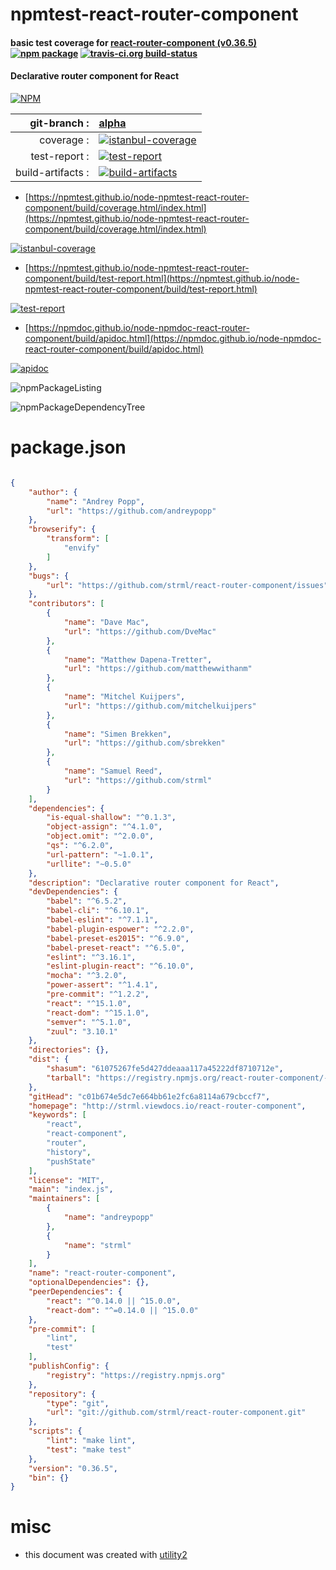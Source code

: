 # npmtest-react-router-component

#### basic test coverage for  [react-router-component (v0.36.5)](http://strml.viewdocs.io/react-router-component)  [![npm package](https://img.shields.io/npm/v/npmtest-react-router-component.svg?style=flat-square)](https://www.npmjs.org/package/npmtest-react-router-component) [![travis-ci.org build-status](https://api.travis-ci.org/npmtest/node-npmtest-react-router-component.svg)](https://travis-ci.org/npmtest/node-npmtest-react-router-component)

#### Declarative router component for React

[![NPM](https://nodei.co/npm/react-router-component.png?downloads=true&downloadRank=true&stars=true)](https://www.npmjs.com/package/react-router-component)

| git-branch : | [alpha](https://github.com/npmtest/node-npmtest-react-router-component/tree/alpha)|
|--:|:--|
| coverage : | [![istanbul-coverage](https://npmtest.github.io/node-npmtest-react-router-component/build/coverage.badge.svg)](https://npmtest.github.io/node-npmtest-react-router-component/build/coverage.html/index.html)|
| test-report : | [![test-report](https://npmtest.github.io/node-npmtest-react-router-component/build/test-report.badge.svg)](https://npmtest.github.io/node-npmtest-react-router-component/build/test-report.html)|
| build-artifacts : | [![build-artifacts](https://npmtest.github.io/node-npmtest-react-router-component/glyphicons_144_folder_open.png)](https://github.com/npmtest/node-npmtest-react-router-component/tree/gh-pages/build)|

- [https://npmtest.github.io/node-npmtest-react-router-component/build/coverage.html/index.html](https://npmtest.github.io/node-npmtest-react-router-component/build/coverage.html/index.html)

[![istanbul-coverage](https://npmtest.github.io/node-npmtest-react-router-component/build/screenCapture.buildCi.browser.%252Ftmp%252Fbuild%252Fcoverage.lib.html.png)](https://npmtest.github.io/node-npmtest-react-router-component/build/coverage.html/index.html)

- [https://npmtest.github.io/node-npmtest-react-router-component/build/test-report.html](https://npmtest.github.io/node-npmtest-react-router-component/build/test-report.html)

[![test-report](https://npmtest.github.io/node-npmtest-react-router-component/build/screenCapture.buildCi.browser.%252Ftmp%252Fbuild%252Ftest-report.html.png)](https://npmtest.github.io/node-npmtest-react-router-component/build/test-report.html)

- [https://npmdoc.github.io/node-npmdoc-react-router-component/build/apidoc.html](https://npmdoc.github.io/node-npmdoc-react-router-component/build/apidoc.html)

[![apidoc](https://npmdoc.github.io/node-npmdoc-react-router-component/build/screenCapture.buildCi.browser.%252Ftmp%252Fbuild%252Fapidoc.html.png)](https://npmdoc.github.io/node-npmdoc-react-router-component/build/apidoc.html)

![npmPackageListing](https://npmtest.github.io/node-npmtest-react-router-component/build/screenCapture.npmPackageListing.svg)

![npmPackageDependencyTree](https://npmtest.github.io/node-npmtest-react-router-component/build/screenCapture.npmPackageDependencyTree.svg)



# package.json

```json

{
    "author": {
        "name": "Andrey Popp",
        "url": "https://github.com/andreypopp"
    },
    "browserify": {
        "transform": [
            "envify"
        ]
    },
    "bugs": {
        "url": "https://github.com/strml/react-router-component/issues"
    },
    "contributors": [
        {
            "name": "Dave Mac",
            "url": "https://github.com/DveMac"
        },
        {
            "name": "Matthew Dapena-Tretter",
            "url": "https://github.com/matthewwithanm"
        },
        {
            "name": "Mitchel Kuijpers",
            "url": "https://github.com/mitchelkuijpers"
        },
        {
            "name": "Simen Brekken",
            "url": "https://github.com/sbrekken"
        },
        {
            "name": "Samuel Reed",
            "url": "https://github.com/strml"
        }
    ],
    "dependencies": {
        "is-equal-shallow": "^0.1.3",
        "object-assign": "^4.1.0",
        "object.omit": "^2.0.0",
        "qs": "^6.2.0",
        "url-pattern": "~1.0.1",
        "urllite": "~0.5.0"
    },
    "description": "Declarative router component for React",
    "devDependencies": {
        "babel": "^6.5.2",
        "babel-cli": "^6.10.1",
        "babel-eslint": "^7.1.1",
        "babel-plugin-espower": "^2.2.0",
        "babel-preset-es2015": "^6.9.0",
        "babel-preset-react": "^6.5.0",
        "eslint": "^3.16.1",
        "eslint-plugin-react": "^6.10.0",
        "mocha": "^3.2.0",
        "power-assert": "^1.4.1",
        "pre-commit": "^1.2.2",
        "react": "^15.1.0",
        "react-dom": "^15.1.0",
        "semver": "^5.1.0",
        "zuul": "3.10.1"
    },
    "directories": {},
    "dist": {
        "shasum": "61075267fe5d427ddeaaa117a45222df8710712e",
        "tarball": "https://registry.npmjs.org/react-router-component/-/react-router-component-0.36.5.tgz"
    },
    "gitHead": "c01b674e5dc7e664bb61e2fc6a8114a679cbccf7",
    "homepage": "http://strml.viewdocs.io/react-router-component",
    "keywords": [
        "react",
        "react-component",
        "router",
        "history",
        "pushState"
    ],
    "license": "MIT",
    "main": "index.js",
    "maintainers": [
        {
            "name": "andreypopp"
        },
        {
            "name": "strml"
        }
    ],
    "name": "react-router-component",
    "optionalDependencies": {},
    "peerDependencies": {
        "react": "^0.14.0 || ^15.0.0",
        "react-dom": "^=0.14.0 || ^15.0.0"
    },
    "pre-commit": [
        "lint",
        "test"
    ],
    "publishConfig": {
        "registry": "https://registry.npmjs.org"
    },
    "repository": {
        "type": "git",
        "url": "git://github.com/strml/react-router-component.git"
    },
    "scripts": {
        "lint": "make lint",
        "test": "make test"
    },
    "version": "0.36.5",
    "bin": {}
}
```



# misc
- this document was created with [utility2](https://github.com/kaizhu256/node-utility2)
